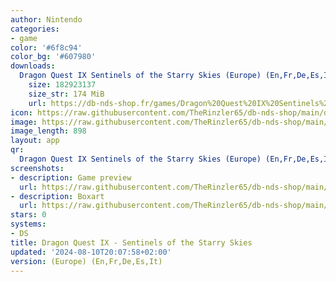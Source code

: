 ```yaml
---
author: Nintendo
categories:
- game
color: '#6f8c94'
color_bg: '#607980'
downloads:
  Dragon Quest IX Sentinels of the Starry Skies (Europe) (En,Fr,De,Es,It).nds:
    size: 182923137
    size_str: 174 MiB
    url: https://db-nds-shop.fr/games/Dragon%20Quest%20IX%20Sentinels%20of%20the%20Starry%20Skies%20%28Europe%29%20%28En%2CFr%2CDe%2CEs%2CIt%29.zip
icon: https://raw.githubusercontent.com/TheRinzler65/db-nds-shop/main/docs/assets/images/icons/dragonquestix.png
image: https://raw.githubusercontent.com/TheRinzler65/db-nds-shop/main/docs/assets/images/icons/dragonquestix.png
image_length: 898
layout: app
qr:
  Dragon Quest IX Sentinels of the Starry Skies (Europe) (En,Fr,De,Es,It).nds: https://db-nds-shop.fr/assets/images/qr/dragon-quest-ix-sentinels-of-the-starry-skies-europe-enfrdeesit-nds.png
screenshots:
- description: Game preview
  url: https://raw.githubusercontent.com/TheRinzler65/db-nds-shop/main/docs/assets/images/screenshots/dragonquestix/dragonquestix.png
- description: Boxart
  url: https://raw.githubusercontent.com/TheRinzler65/db-nds-shop/main/docs/assets/images/boxart/Dragon%20Quest%20IXSentinels%20of%20the%20Starry%20Skies%20(Europe)%20(En%2CFr%2CDe%2CEs%2CIt).nds.png
stars: 0
systems:
- DS
title: Dragon Quest IX - Sentinels of the Starry Skies
updated: '2024-08-10T20:07:58+02:00'
version: (Europe) (En,Fr,De,Es,It)
---
```

